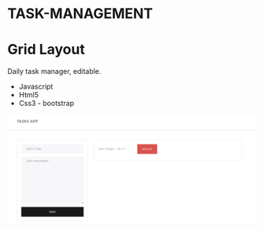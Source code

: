 # TASK-MANAGEMENT
# Grid Layout
Daily task manager, editable.

- Javascript
- Html5
- Css3 - bootstrap


<img src="https://github.com/JuanDiegoAcostaT/task-management/blob/master/browser.png" />
